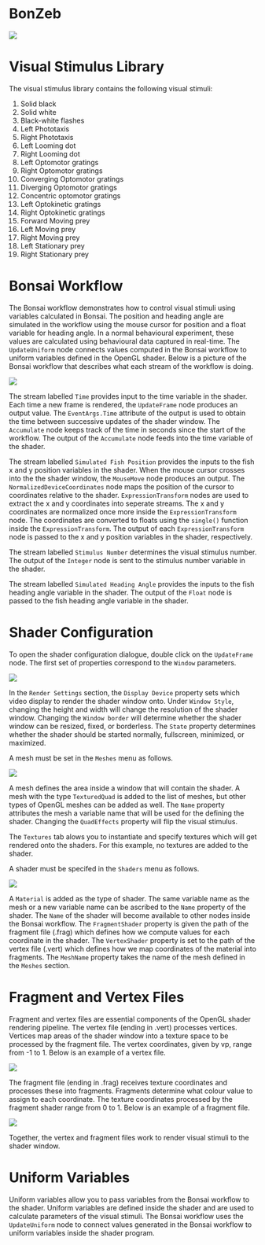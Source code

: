 # BonZeb
![](../../Resources/BonZeb_Logo.png)

# Visual Stimulus Library
The visual stimulus library contains the following visual stimuli:
1. Solid black
2. Solid white
3. Black-white flashes
4. Left Phototaxis
5. Right Phototaxis
6. Left Looming dot
7. Right Looming dot
8. Left Optomotor gratings
9. Right Optomotor gratings
10. Converging Optomotor gratings
11. Diverging Optomotor gratings
12. Concentric optomotor gratings
13. Left Optokinetic gratings
14. Right Optokinetic gratings
15. Forward Moving prey
16. Left Moving prey
17. Right Moving prey
18. Left Stationary prey
19. Right Stationary prey

# Bonsai Workflow
The Bonsai workflow demonstrates how to control visual stimuli using variables calculated in Bonsai.
The position and heading angle are simulated in the workflow using the mouse cursor for position and a float variable for heading angle.
In a normal behavioural experiment, these values are calculated using behavioural data captured in real-time.
The `UpdateUniform` node connects values computed in the Bonsai workflow to uniform variables defined in the OpenGL shader.
Below is a picture of the Bonsai workflow that describes what each stream of the workflow is doing.

![](images/image1.png)

The stream labelled `Time` provides input to the time variable in the shader.
Each time a new frame is rendered, the `UpdateFrame` node produces an output value.
The `EventArgs.Time` attribute of the output is used to obtain the time between successive updates of the shader window.
The `Accumulate` node keeps track of the time in seconds since the start of the workflow.
The output of the `Accumulate` node feeds into the time variable of the shader.

The stream labelled `Simulated Fish Position` provides the inputs to the fish x and y position variables in the shader.
When the mouse cursor crosses into the the shader window, the `MouseMove` node produces an output.
The `NormalizedDeviceCoordinates` node maps the position of the cursor to coordinates relative to the shader.
`ExpressionTransform` nodes are used to extract the x and y coordinates into seperate streams.
The x and y coordinates are normalized once more inside the `ExpressionTransform` node.
The coordinates are converted to floats using the `single()` function inside the `ExpressionTransform`.
The output of each `ExpressionTransform` node is passed to the x and y position variables in the shader, respectively. 

The stream labelled `Stimulus Number` determines the visual stimulus number.
The output of the `Integer` node is sent to the stimulus number variable in the shader.

The stream labelled `Simulated Heading Angle` provides the inputs to the fish heading angle variable in the shader.
The output of the `Float` node is passed to the fish heading angle variable in the shader.

# Shader Configuration
To open the shader configuration dialogue, double click on the `UpdateFrame` node.
The first set of properties correspond to the `Window` parameters.

![](images/image2.png)

In the `Render Settings` section, the `Display Device` property sets which video display to render the shader window onto.
Under `Window Style`, changing the height and width will change the resolution of the shader window.
Changing the `Window border` will determine whether the shader window can be resized, fixed, or borderless.
The `State` property determines whether the shader should be started normally, fullscreen, minimized, or maximized.

A mesh must be set in the `Meshes` menu as follows.

![](images/image3.png)

A mesh defines the area inside a window that will contain the shader.
A mesh with the type `TexturedQuad` is added to the list of meshes, but other types of OpenGL meshes can be added as well.
The `Name` property attributes the mesh a variable name that will be used for the defining the shader.
Changing the `QuadEffects` property will flip the visual stimulus.

The `Textures` tab alows you to instantiate and specify textures which will get rendered onto the shaders.
For this example, no textures are added to the shader.

A shader must be specifed in the `Shaders` menu as follows.

![](images/image4.png)

A `Material` is added as the type of shader.
The same variable name as the mesh or a new variable name can be ascribed to the `Name` property of the shader.
The `Name` of the shader will become available to other nodes inside the Bonsai workflow.
The `FragmentShader` property is given the path of the fragment file (.frag) which defines how we compute values for each coordinate in the shader.
The `VertexShader` property is set to the path of the vertex file (.vert) which defines how we map coordinates of the material into fragments.
The `MeshName` property takes the name of the mesh defined in the `Meshes` section.

# Fragment and Vertex Files
Fragment and vertex files are essential components of the OpenGL shader rendering pipeline.
The vertex file (ending in .vert) processes vertices.
Vertices map areas of the shader window into a texture space to be processed by the fragment file.
The vertex coordinates, given by vp, range from -1 to 1.
Below is an example of a vertex file.

![](images/image5.png)

The fragment file (ending in .frag) receives texture coordinates and processes these into fragments.
Fragments determine what colour value to assign to each coordinate.
The texture coordinates processed by the fragment shader range from 0 to 1.
Below is an example of a fragment file.

![](images/image6.png)

Together, the vertex and fragment files work to render visual stimuli to the shader window.

# Uniform Variables
Uniform variables allow you to pass variables from the Bonsai workflow to the shader. 
Uniform variables are defined inside the shader and are used to calculate parameters of the visual stimuli.
The Bonsai workflow uses the `UpdateUniform` node to connect values generated in the Bonsai workflow to uniform variables inside the shader program.
